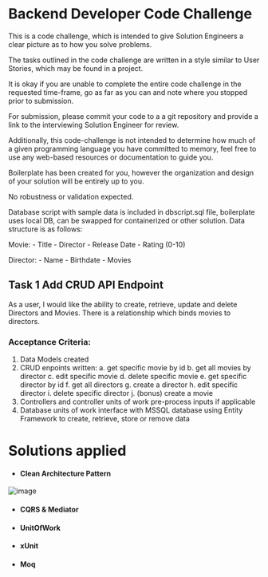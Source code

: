 # Backend Developer Code Challenge

This is a code challenge, which is intended to give Solution Engineers a clear picture as to how you solve problems.

The tasks outlined in the code challenge are written in a style similar to User Stories, which may be found in a project.

It is okay if you are unable to complete the entire code challenge in the requested time-frame, go as far as you can and note where you stopped prior to submission.

For submission, please commit your code to a a git repository and provide a link to the interviewing Solution Engineer for review.

Additionally, this code-challenge is not intended to determine how much of a given programming language you have committed to memory, feel free to use any web-based resources or documentation to guide you.

Boilerplate has been created for you, however the organization and design of your solution will be entirely up to you.

No robustness or validation expected.

Database script with sample data is included in dbscript.sql file, boilerplate uses local DB, can be swapped for containerized or other solution. Data structure is as follows:

Movie:
	- Title
	- Director
	- Release Date
	- Rating (0-10)

Director:
	- Name
	- Birthdate
	- Movies


## Task 1 Add CRUD API Endpoint

As a user, I would like the ability to create, retrieve, update and delete Directors and Movies. There is a relationship which binds movies to directors.

### Acceptance Criteria:

1. Data Models created
2. CRUD enpoints written:
	a. get specific movie by id
	b. get all movies by director
	c. edit specific movie
	d. delete specific movie
	e. get specific director by id
	f. get all directors
	g. create a director
	h. edit specific director
	i. delete specific director
	j. (bonus) create a movie
3. Controllers and controller units of work pre-process inputs if applicable
4. Database units of work interface with MSSQL database using Entity Framework to create, retrieve, store or remove data


# Solutions applied
- #### Clean Architecture Pattern
![image](https://user-images.githubusercontent.com/16662798/226366167-f0d1d636-b7a9-4cb7-b7d5-369b2ef5cee3.png)

- #### CQRS & Mediator
- #### UnitOfWork
- #### xUnit
- ####  Moq 

